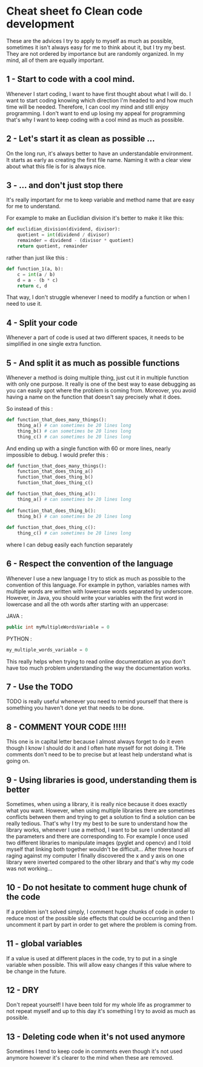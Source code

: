 # Cheat sheet fo Clean code development

These are the advices I try to apply to myself as much as possible, sometimes it isn't always easy for me to think about it, but I try my best.
They are not ordered by importance but are randomly organized. In my mind, all of them are equally important.

## 1 - Start to code with a cool mind.

Whenever I start coding, I want to have first thought about what I will do. I want to start coding knowing which direction I'm headed to and how much time will be needed. Therefore, I can cool my mind and still enjoy programming.
I don't want to end up losing my appeal for programming that's why I want to keep coding with a cool mind as much as possible.

## 2 - Let's start it as clean as possible ...

On the long run, it's always better to have an understandable environment. It starts as early as creating the first file name. Naming it with a clear view about what this file is for is always nice.

## 3 - ... and don't just stop there

It's really important for me to keep variable and method name that are easy for me to understand.

For example to make an Euclidian division it's better to make it like this:

```python
def euclidian_division(dividend, divisor):
    quotient = int(dividend / divisor)
    remainder = dividend - (divisor * quotient)
    return quotient, remainder
```

rather than just like this :

```python
def function_1(a, b):
    c = int(a / b)
    d = a - (b * c)
    return c, d
```

That way, I don't struggle whenever I need to modify a function or when I need to use it.

## 4 - Split your code

Whenever a part of code is used at two different spaces, it needs to be simplified in one single extra function. 

## 5 - And split it as much as possible functions

Whenever a method is doing multiple thing, just cut it in multiple function with only one purpose.
It really is one of the best way to ease debugging as you can easily spot where the problem is coming from. 
Moreover, you avoid having a name on the function that doesn't say precisely what it does.

So instead of this :

```python
def function_that_does_many_things():
    thing_a() # can sometimes be 20 lines long
    thing_b() # can sometimes be 20 lines long
    thing_c() # can sometimes be 20 lines long
```

And ending up with a single function with 60 or more lines, nearly impossible to debug.
I would prefer this : 

```python
def function_that_does_many_things():
    function_that_does_thing_a()
    function_that_does_thing_b()
    function_that_does_thing_c()

def function_that_does_thing_a():
    thing_a() # can sometimes be 20 lines long
    
def function_that_does_thing_b():
    thing_b() # can sometimes be 20 lines long
    
def function_that_does_thing_c():
    thing_c() # can sometimes be 20 lines long
```

where I can debug easily each function separately

## 6 - Respect the convention of the language

Whenever I use a new language I try to stick as much as possible to the convention of this language.
For example in python, variables names with multiple words are written with lowercase words separated by underscore.
However, in Java, you should write your variables with the first word in lowercase and all the oth words after starting with an uppercase:

JAVA : 
```java
public int myMultipleWordsVariable = 0
```

PYTHON :
```python
my_multiple_words_variable = 0
```
This really helps when trying to read online documentation as you don't have too much problem understanding the way the documentation works.

## 7 - Use the TODO

TODO is really useful whenever you need to remind yourself that there is something you haven't done yet that needs to be done.

## 8 - COMMENT YOUR CODE !!!!!

This one is in capital letter because I almost always forget to do it even though I know I should do it and I often hate myself for not doing it.
THe comments don't need to be to precise but at least help understand what is going on.

## 9 - Using libraries is good, understanding them is better

Sometimes, when using a library, it is really nice because it does exactly what you want. However, when using multiple libraries there are sometimes conflicts between them and trying to get a solution to find a solution can be really tedious.
That's why I try my best to be sure to understand how the library works, whenever I use a method, I want to be sure I understand all the parameters and there are corresponding to.
For example I once used two different libraries to manipulate images (pyglet and opencv) and I told myself that linking both together wouldn't be difficult... After three hours of raging against my computer I finally discovered the x and y axis on one library were inverted compared to the other library and that's why my code was not working...

## 10 - Do not hesitate to comment huge chunk of the code

If a problem isn't solved simply, I comment huge chunks of code in order to reduce most of the possible side effects that could be occurring and then I uncomment it part by part in order to get where the problem is coming from.

## 11 - global variables

If a value is used at different places in the code, try to put in a single variable when possible. This will allow easy changes if this value where to be change in the future.

## 12 - DRY
    
Don't repeat yourself! I have been told for my whole life as programmer to not repeat myself and up to this day it's something I try to avoid as much as possible. 

## 13 - Deleting code when it's not used anymore

Sometimes I tend to keep code in comments even though it's not used anymore however it's clearer to the mind when these are removed.

